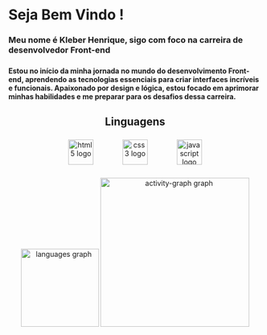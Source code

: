 <h1 align="left">Seja Bem Vindo !</h1>

###

<h3 align="left">Meu nome é Kleber Henrique, sigo com foco na carreira de desenvolvedor Front-end</h3>

###

<h4 align="left">Estou no início da minha jornada no mundo do desenvolvimento Front-end, aprendendo as tecnologias essenciais para criar interfaces incríveis e funcionais. Apaixonado por design e lógica, estou focado em aprimorar minhas habilidades e me preparar para os desafios dessa carreira.</h4>

###



###

<h2 align="center">Linguagens</h2>

###

<div align="center">
  <img src="https://cdn.jsdelivr.net/gh/devicons/devicon/icons/html5/html5-original.svg" height="50" alt="html5 logo"  />
  <img width="50" />
  <img src="https://cdn.jsdelivr.net/gh/devicons/devicon/icons/css3/css3-original.svg" height="50" alt="css3 logo"  />
  <img width="50" />
  <img src="https://cdn.jsdelivr.net/gh/devicons/devicon/icons/javascript/javascript-original.svg" height="50" alt="javascript logo"  />
</div>

###

<div align="center">
  <img src="https://github-readme-stats.vercel.app/api/top-langs?username=KleberHenrique1&locale=pt-br&hide_title=true&layout=compact&card_width=320&langs_count=5&theme=radical&hide_border=true&order=2" height="155" alt="languages graph"  />
  <img src="https://github-readme-activity-graph.vercel.app/graph?username=KleberHenrique1&radius=16&theme=redical&area=true&order=5&hide_border=true&hide_title=true" height="296" alt="activity-graph graph"  />
</div>

###

<div align="center">
</div>

###
